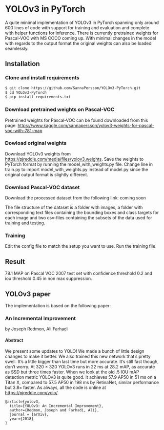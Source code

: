# YOLOv3 in PyTorch
A quite minimal implementation of YOLOv3 in PyTorch spanning only around 600 lines of code with support for training and evaluation and complete with helper functions for inference. There is currently pretrained weights for Pascal-VOC with MS COCO coming up. With minimal changes in the model with regards to the output format the original weights can also be loaded seamlessly.  

## Installation

### Clone and install requirements
```bash
$ git clone https://github.com/SannaPersson/YOLOv3-PyTorch.git
$ cd YOLOv3-PyTorch
$ pip install requirements.txt
```
### Download pretrained weights on Pascal-VOC
Pretrained weights for Pascal-VOC can be found downloaded from this page: https://www.kaggle.com/sannapersson/yolov3-weights-for-pascal-voc-with-781-map

### Dowload original weights 
Download YOLOv3 weights from https://pjreddie.com/media/files/yolov3.weights. Save the weights to PyTorch format by running the model_with_weights.py file.
Change line in train.py to import model_with_weights.py instead of model.py since the original output format is slightly different. 

### Download Pascal-VOC dataset
Download the processed dataset from the following link: coming soon 

The file structure of the dataset is a folder with images, a folder with corresponding text files containing the bounding boxes and class targets for each image and two csv-files containing the subsets of the data used for training and testing. 

### Training
Edit the config file to match the setup you want to use. Run the training file. 

### 
## Result
78.1 MAP on Pascal VOC 2007 test set with confidence threshold 0.2 and iou threshold 0.45 in non max suppression. 

## YOLOv3 paper 
The implementation is based on the following paper:
### An Incremental Improvement 
by Joseph Redmon, Ali Farhadi

#### Abstract
We present some updates to YOLO! We made a bunch of little design changes to make it better. We also trained this new network that’s pretty swell. It’s a little bigger than last time but more accurate. It’s still fast though, don’t worry. At 320 × 320 YOLOv3 runs in 22 ms at 28.2 mAP, as accurate as SSD but three times faster. When we look at the old .5 IOU mAP detection metric YOLOv3 is quite good. It achieves 57.9 AP50 in 51 ms on a Titan X, compared to 57.5 AP50 in 198 ms by RetinaNet, similar performance but 3.8× faster. As always, all the code is online at https://pjreddie.com/yolo/.

```
@article{yolov3,
  title={YOLOv3: An Incremental Improvement},
  author={Redmon, Joseph and Farhadi, Ali},
  journal = {arXiv},
  year={2018}
}
```
